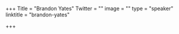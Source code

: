 +++
Title = "Brandon Yates"
Twitter = ""
image = ""
type = "speaker"
linktitle = "brandon-yates"

+++

